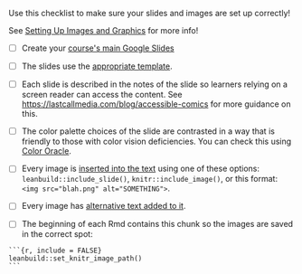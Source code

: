 
Use this checklist to make sure your slides and images are set up correctly!

See [Setting Up Images and Graphics](https://github.com/jhudsl/DaSL_Course_Template_Bookdown/wiki/Setting-up-images-and-graphics) for more info!

- [ ] Create your [course's main Google Slides](https://github.com/jhudsl/DaSL_Course_Template_Bookdown/wiki/Setting-up-images-and-graphics)

- [ ] The slides use the [appropriate template](https://github.com/jhudsl/DaSL_Course_Template_Bookdown/wiki/Setting-up-images-and-graphics).

- [ ] Each slide is described in the notes of the slide so learners relying on a screen reader can access the content. See https://lastcallmedia.com/blog/accessible-comics for more guidance on this.

- [ ] The color palette choices of the slide are contrasted in a way that is friendly to those with color vision deficiencies.
You can check this using [Color Oracle](https://colororacle.org/).

- [ ] Every image is [inserted into the text](https://github.com/jhudsl/DaSL_Course_Template_Bookdown/wiki/Setting-up-images-and-graphics#adding-images-and-graphics-in-text) using one of these options: `leanbuild::include_slide()`, `knitr::include_image()`, or this format: `<img src="blah.png" alt="SOMETHING">`.

- [ ] Every image has [alternative text added to it](https://github.com/jhudsl/DaSL_Course_Template_Bookdown/wiki/Setting-up-images-and-graphics#adding-images-and-graphics-in-text).

- [ ] The beginning of each Rmd contains this chunk so the images are saved in the correct spot:

`````
```{r, include = FALSE}
leanbuild::set_knitr_image_path()
```
`````
